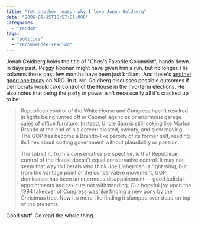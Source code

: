 ```yaml
---
title: "Yet another reason why I love Jonah Goldberg"
date: "2006-09-15T16:57:51.000"
categories: 
  - "random"
tags: 
  - "politics"
  - "recommended-reading"
---
```


Jonah Goldberg holds the title of "Chris's Favorite Columnist", hands down. In days past, Peggy Noonan might have given him a run, but no longer. His columns these past few months have been just brilliant. And there's [another good one today](http://article.nationalreview.com/?q=NGQxZmE2MmNlNzI3MDljYmZjZTQ0NTZiZDkxMGM1ZmM=) on NRO. In it, Mr. Goldberg discusses possible outcomes if Democrats would take control of the House in the mid-term elections. He also notes that being the party in power isn't necessarily all it's cracked up to be:

> Republican control of the White House and Congress hasn’t resulted in lights being turned off in Cabinet agencies or enormous garage sales of office furniture. Instead, Uncle Sam is still looking like Marlon Brando at the end of his career: bloated, sweaty, and slow moving. The GOP has become a Brando-like parody of its former self, reading its lines about cutting government without plausibility or passion.
> 
> The rub of it, from a conservative perspective, is that Republican control of the House doesn’t equal conservative control. It may not seem that way to liberals who think Joe Lieberman is right wing, but from the vantage point of the conservative movement, GOP dominance has been an enormous disappointment — good judicial appointments and tax cuts not withstanding. Our hopeful joy upon the 1994 takeover of Congress was like finding a new pony by the Christmas tree. Now it’s more like finding it slumped over dead on top of the presents.

Good stuff. Go read the whole thing.
